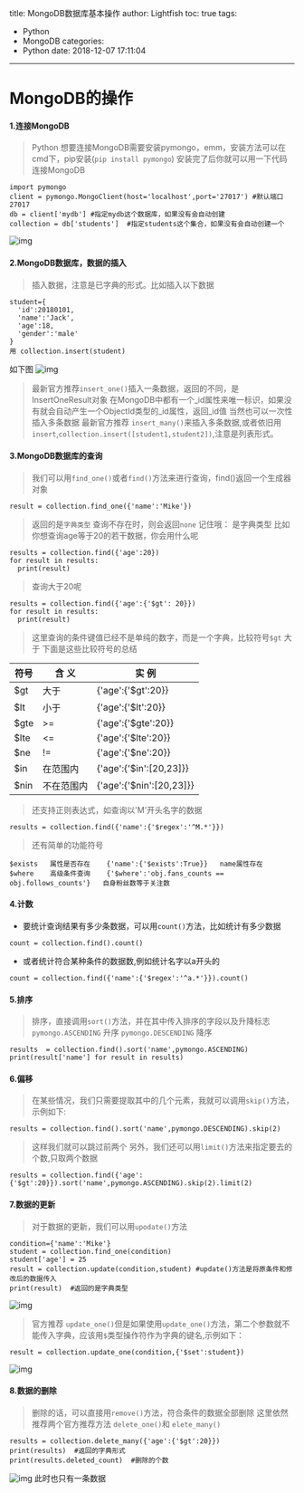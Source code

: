 title: MongoDB数据库基本操作
author: Lightfish
toc: true
tags:
  - Python
  - MongoDB
categories:
  - Python
date: 2018-12-07 17:11:04
---
# MongoDB的操作

#### 1.连接MongoDB
>Python 想要连接MongoDB需要安装pymongo，emm，安装方法可以在cmd下，pip安装(`pip install pymongo`)
>安装完了后你就可以用一下代码连接MongoDB

<!--more-->

```
import pymongo
client = pymongo.MongoClient(host='localhost',port='27017') #默认端口27017
db = client['mydb'] #指定mydb这个数据库，如果没有会自动创建
collection = db['students']  #指定students这个集合，如果没有会自动创建一个
```

![img](https://ws1.sinaimg.cn/large/006bO2RVly1fywxqlkdgrj30tr0drtcv.jpg)

#### 2.MongoDB数据库，数据的插入

>插入数据，注意是已字典的形式。比如插入以下数据

```
student={
  'id':20180101,
  'name':'Jack',
  'age':18,
  'gender':'male'
}
用 collection.insert(student)
```
如下图
![img](https://ws1.sinaimg.cn/large/006bO2RVly1fywxqlo9zej314809tq5e.jpg)

>最新官方推荐`insert_one()`插入一条数据，返回的不同，是InsertOneResult对象
>在MongoDB中都有一个_id属性来唯一标识，如果没有就会自动产生一个ObjectId类型的_id属性，返回_id值
>当然也可以一次性插入多条数据  最新官方推荐 `insert_many()`来插入多条数据,或者依旧用`insert`,`collection.insert([student1,student2])`,注意是列表形式。

#### 3.MongoDB数据库的查询

>我们可以用`find_one()`或者`find()`方法来进行查询，find()返回一个生成器对象
```
result = collection.find_one({'name':'Mike'})
```
>返回的是`字典类型`  查询不存在时，则会返回`none` 记住哦： 是字典类型
>比如你想查询age等于20的若干数据，你会用什么呢
```
results = collection.find({'age':20})
for result in results:
  print(result)
```

>查询大于20呢
```
results = collection.find({'age':{'$gt': 20}})
for result in results:
  print(result)
```
>这里查询的条件键值已经不是单纯的数字，而是一个字典，比较符号`$gt` 大于
>下面是这些比较符号的总结

|符号   |  含 义    |   实 例|
|------|------|------|
|$gt  |    大于    |  {'age':{'$gt':20}}|
|$lt  |    小于    |  {'age':{'$lt':20}}|
|$gte  |    >=     |  {'age':{'$gte':20}}|
|$lte   |   <=  |    {'age':{'$lte':20}}|
|$ne    |   !=   |   {'age':{'$ne':20}}|
|$in   |   在范围内 |  {'age':{'$in':[20,23]}}|
|$nin   |  不在范围内|  {'age':{'$nin':[20,23]}}|

>还支持正则表达式，如查询以'M'开头名字的数据

```
results = collection.find({'name':{'$regex':'^M.*'}})
```

>还有简单的功能符号

```
$exists   属性是否存在    {'name':{'$exists':True}}   name属性存在
$where    高级条件查询    {'$where':'obj.fans_counts == obj.follows_counts'}   自身粉丝数等于关注数
```

#### 4.计数

* 要统计查询结果有多少条数据，可以用`count()`方法，比如统计有多少数据
```
count = collection.find().count()
```

* 或者统计符合某种条件的数据数,例如统计名字以a开头的
```
count = collection.find({'name':{'$regex':'^a.*'}}).count()
```

#### 5.排序

>排序，直接调用`sort()`方法，并在其中传入排序的字段以及升降标志
>`pymongo.ASCENDING` 升序  `pymongo.DESCENDING`  降序
```
results  = collection.find().sort('name',pymongo.ASCENDING)
print(result['name'] for result in results)
```

#### 6.偏移

>在某些情况，我们只需要提取其中的几个元素，我就可以调用`skip()`方法，示例如下:
```
results = collection.find().sort('name',pymongo.DESCENDING).skip(2)
```
>这样我们就可以跳过前两个
>另外，我们还可以用`limit()`方法来指定要去的个数,只取两个数据
```
results = collection.find({'age':{'$gt':20}}).sort('name',pymongo.ASCENDING).skip(2).limit(2)
```

#### 7.数据的更新

>对于数据的更新，我们可以用`upodate()`方法
```
condition={'name':'Mike'}
student = collection.find_one(condition)
student['age'] = 25
result = collection.update(condition,student) #update()方法是将原条件和修改后的数据传入
print(result)  #返回的是字典类型 
```
![img](https://ws1.sinaimg.cn/large/006bO2RVly1fywxqlv74vj30v309r765.jpg)

>官方推荐 `update_one()`但是如果使用`update_one()`方法，第二个参数就不能传入字典，应该用`$`类型操作符作为字典的键名,示例如下：
```
result = collection.update_one(condition,{'$set':student})
```
![img](https://ws1.sinaimg.cn/large/006bO2RVly1fywxta6g26j30v809nmyz.jpg)

#### 8.数据的删除

>删除的话，可以直接用`remove()`方法，符合条件的数据全部删除
>这里依然推荐两个官方推荐方法  `delete_one()`和 `elete_many()`
```
results = collection.delete_many({'age':{'$gt':20}})
print(results)  #返回的字典形式
print(results.deleted_count)  #删除的个数
```
![img](https://ws1.sinaimg.cn/large/006bO2RVly1fywxta9ry4j30o006j0te.jpg)
此时也只有一条数据